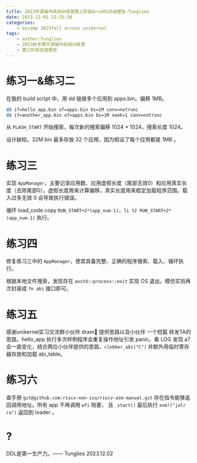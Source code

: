 ```yaml
---
title: 2023开源操作系统训练营第三阶段ArceOS总结报告-Tunglies
date: 2023-12-01 22:35:30
categories:
    - oscamp 2023fall arceos unikernel
tags:
    - author:Tunglies
    - 2023秋冬季开源操作系统训练营
    - 第三阶段总结报告
---
```


# 练习一&练习二

在我的 build script 中，用 dd 链接多个应用到 apps.bin。偏移 1MB。

```bash
dd if=hello_app.bin of=apps.bin bs=1M conv=notrunc
dd if=another_app.bin of=apps.bin bs=1M seek=1 conv=notrunc
```

从 `PLASH_START` 开始搜索，每次新的搜索偏移 1024 * 1024，搜索长度 1024。

设计缺陷，32M bin 最多存放 32 个应用，因为假设了每个应用都是 1MB 。

# 练习三

实现 `AppManager`，主要记录应用数、应用虚假长度（尾部无效0）和应用真实长度（去除尾部0）。虚假长度用来计算偏移，真实长度用来框定加载程序范围。载入过多无效 0 会导致执行错误。

循环 load_code copy `RUN_START+2*(app_num-1)`，`li t2 RUN_START+2*(app_num-1)` 执行。

# 练习四

修复练习三中的 `AppManager`，使其具备完整、正确的程序搜索、载入、循环执行。

根据本地文件搜索，发现存在 `axstd::process::exit` 实现 OS 退出。模仿实验再次封装成 `fn abi` 接口即可。

# 练习五

感谢unikernel实习交流群小伙伴 dram🎀 提供思路以及小伙伴 一个短篇 转发TA的思路。hello_app 执行多次样例程序会重复操作地址引发 panic。看 LOG 发现 a7 会一直变化，结合两位小伙伴提供的思路，`clobber_abi("C")` 并额外用临时寄存器存放和加载 abi_table。

# 练习六

查手册 `git@github.com:riscv-non-isa/riscv-asm-manual.git` 存在指令能够返回调用地址。所有 app 不再调用 `wfi` 阻塞， 且 `_start()` 最后执行 `asm!("jalr ra")` 返回到 loader 。

# ?

DDL是第一生产力。—— Tunglies 2023.12.02
